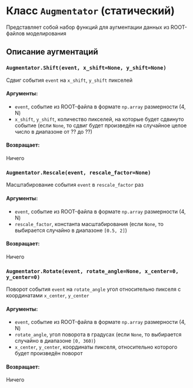 # Класс `Augmentator` (статический)
Представляет собой набор функций для аугментации данных из ROOT-файлов моделирования

## Описание аугментаций

### `Augmentator.Shift(event, x_shift=None, y_shift=None)`
Сдвиг события `event` на `x_shift`, `y_shift` пикселей

#### Аргументы:
* `event`, событие из ROOT-файла в формате `np.array` размерности (4, N)
* `x_shift`, `y_shift`, количество пикселей, на которые будет сдвинуто событие (если `None`, то сдвиг будет произведён на случайное целое число в диапазоне от ?? до ??)

#### Возвращает:
Ничего

### `Augmentator.Rescale(event, rescale_factor=None)`
Масштабирование события `event` в `rescale_factor` раз 

#### Аргументы:
* `event`, событие из ROOT-файла в формате `np.array` размерности (4, N)
* `rescale_factor`, константа масштабирования (если `None`, то выбирается случайно в диапазоне `[0.5, 2]`)

#### Возвращает:
Ничего

### `Augmentator.Rotate(event, rotate_angle=None, x_center=0, y_center=0)`
Поворот события `event` на `rotate_angle` угол относительно пикселя с координатами `x_center`, `y_center`

#### Аргументы:
* `event`, событие из ROOT-файла в формате `np.array` размерности (4, N)
* `rotate_angle`, угол поворота в градусах (если `None`, то выбирается случайно в диапазоне `[0, 360)`)
* `x_center`, `y_center`, координаты пикселя, относительно которого будет произведён поворот

#### Возвращает:
Ничего

